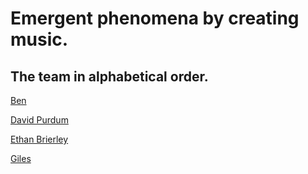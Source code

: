 # Emergent phenomena by creating music.

## The team in alphabetical order.

[Ben](https://github.com/rebo)

[David Purdum](https://github.com/rutrum)

[Ethan Brierley](https://github.com/ethanboxx)

[Giles](https://github.com/gilescope)
